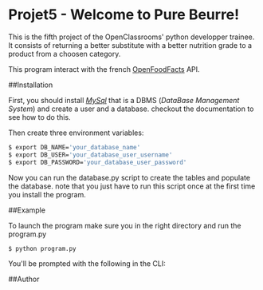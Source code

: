 # Projet5 - Welcome to Pure Beurre!

This is the fifth project of the OpenClassrooms' python developper trainee.
It consists of returning a better substitute with a better nutrition grade to a product from a choosen category.

This program interact with the french [OpenFoodFacts](https://fr.openfoodfacts.org) API.

##Installation

First, you should install _[MySql](https://www.mysql.com)_ that is a DBMS (*DataBase Management System*) and create a user and a database. checkout the documentation to see how to do this.

Then create three environment variables:

```bash
$ export DB_NAME='your_database_name'
$ export DB_USER='your_database_user_username'
$ export DB_PASSWORD='your_database_user_password'
```

Now you can run the database.py script to create the tables and populate the database. note that you just have to run this script once at the first time you install the program.

##Example

To launch the program make sure you in the right directory and run the program.py

```bash
$ python program.py
```

You'll be prompted with the following in the CLI:

##Author



